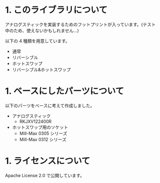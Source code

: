 # 1. このライブラリについて

アナログスティックを実装するためのフットプリントが入っています。(テスト中のため、使えないかもしれません…)

以下の 4 種類を用意しています。

- 通常
- リバーシブル
- ホットスワップ
- リバーシブル&ホットスワップ

# 1. ベースにしたパーツについて

以下のパーツをベースに考えて作成しました。

- アナログスティック
  - RKJXV122400R
- ホットスワップ用のソケット
  - Mill-Max 0305 シリーズ
  - Mill-Max 0312 シリーズ

# 1. ライセンスについて

Apache License 2.0 で公開しています。
